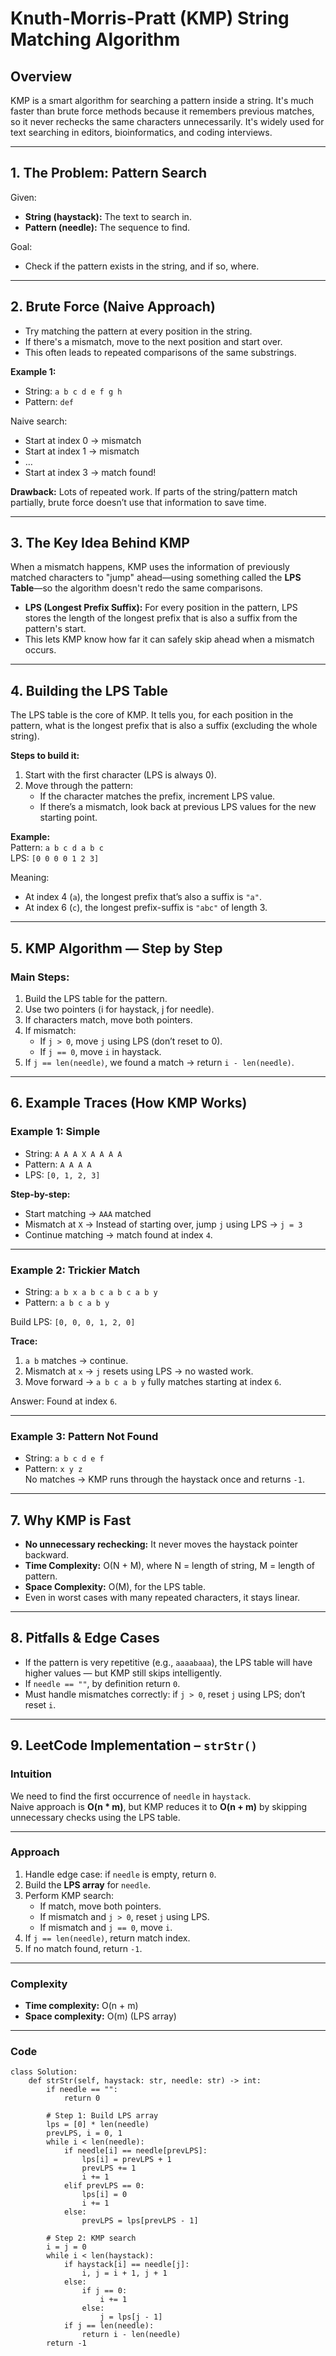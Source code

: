 # Knuth-Morris-Pratt (KMP) String Matching Algorithm

## Overview

KMP is a smart algorithm for searching a pattern inside a string. It's much faster than brute force methods because it remembers previous matches, so it never rechecks the same characters unnecessarily. It's widely used for text searching in editors, bioinformatics, and coding interviews.

---

## 1. The Problem: Pattern Search

Given:

- **String (haystack):** The text to search in.
- **Pattern (needle):** The sequence to find.

Goal:

- Check if the pattern exists in the string, and if so, where.

---

## 2. Brute Force (Naive Approach)

- Try matching the pattern at every position in the string.
- If there's a mismatch, move to the next position and start over.
- This often leads to repeated comparisons of the same substrings.

**Example 1:**

- String: `a b c d e f g h`
- Pattern: `def`

Naive search:

- Start at index 0 → mismatch
- Start at index 1 → mismatch
- …
- Start at index 3 → match found!

**Drawback:** Lots of repeated work. If parts of the string/pattern match partially, brute force doesn’t use that information to save time.

---

## 3. The Key Idea Behind KMP

When a mismatch happens, KMP uses the information of previously matched characters to "jump" ahead—using something called the **LPS Table**—so the algorithm doesn't redo the same comparisons.

- **LPS (Longest Prefix Suffix):** For every position in the pattern, LPS stores the length of the longest prefix that is also a suffix from the pattern's start.
- This lets KMP know how far it can safely skip ahead when a mismatch occurs.

---

## 4. Building the LPS Table

The LPS table is the core of KMP. It tells you, for each position in the pattern, what is the longest prefix that is also a suffix (excluding the whole string).

**Steps to build it:**

1. Start with the first character (LPS is always 0).
2. Move through the pattern:
   - If the character matches the prefix, increment LPS value.
   - If there’s a mismatch, look back at previous LPS values for the new starting point.

**Example:**  
Pattern: `a b c d a b c`  
LPS: `[0 0 0 0 1 2 3]`

Meaning:

- At index 4 (`a`), the longest prefix that’s also a suffix is `"a"`.
- At index 6 (`c`), the longest prefix-suffix is `"abc"` of length 3.

---

## 5. KMP Algorithm — Step by Step

### Main Steps:

1. Build the LPS table for the pattern.
2. Use two pointers (i for haystack, j for needle).
3. If characters match, move both pointers.
4. If mismatch:
   - If `j > 0`, move `j` using LPS (don’t reset to 0).
   - If `j == 0`, move `i` in haystack.
5. If `j == len(needle)`, we found a match → return `i - len(needle)`.

---

## 6. Example Traces (How KMP Works)

### Example 1: Simple

- String: `A A A X A A A A`
- Pattern: `A A A A`
- LPS: `[0, 1, 2, 3]`

**Step-by-step:**

- Start matching → `AAA` matched
- Mismatch at `X` → Instead of starting over, jump `j` using LPS → `j = 3`
- Continue matching → match found at index `4`.

---

### Example 2: Trickier Match

- String: `a b x a b c a b c a b y`
- Pattern: `a b c a b y`

Build LPS: `[0, 0, 0, 1, 2, 0]`

**Trace:**

1. `a b` matches → continue.
2. Mismatch at `x` → `j` resets using LPS → no wasted work.
3. Move forward → `a b c a b y` fully matches starting at index `6`.

Answer: Found at index `6`.

---

### Example 3: Pattern Not Found

- String: `a b c d e f`
- Pattern: `x y z`  
  No matches → KMP runs through the haystack once and returns `-1`.

---

## 7. Why KMP is Fast

- **No unnecessary rechecking:** It never moves the haystack pointer backward.
- **Time Complexity:** O(N + M), where N = length of string, M = length of pattern.
- **Space Complexity:** O(M), for the LPS table.
- Even in worst cases with many repeated characters, it stays linear.

---

## 8. Pitfalls & Edge Cases

- If the pattern is very repetitive (e.g., `aaaabaaa`), the LPS table will have higher values — but KMP still skips intelligently.
- If `needle == ""`, by definition return `0`.
- Must handle mismatches correctly: if `j > 0`, reset `j` using LPS; don’t reset `i`.

---

## 9. LeetCode Implementation – `strStr()`

### Intuition

We need to find the first occurrence of `needle` in `haystack`.  
Naive approach is **O(n \* m)**, but KMP reduces it to **O(n + m)** by skipping unnecessary checks using the LPS table.

---

### Approach

1. Handle edge case: if `needle` is empty, return `0`.
2. Build the **LPS array** for `needle`.
3. Perform KMP search:
   - If match, move both pointers.
   - If mismatch and `j > 0`, reset `j` using LPS.
   - If mismatch and `j == 0`, move `i`.
4. If `j == len(needle)`, return match index.
5. If no match found, return `-1`.

---

### Complexity

- **Time complexity:** O(n + m)
- **Space complexity:** O(m) (LPS array)

---

### Code

```
class Solution:
    def strStr(self, haystack: str, needle: str) -> int:
        if needle == "":
            return 0

        # Step 1: Build LPS array
        lps = [0] * len(needle)
        prevLPS, i = 0, 1
        while i < len(needle):
            if needle[i] == needle[prevLPS]:
                lps[i] = prevLPS + 1
                prevLPS += 1
                i += 1
            elif prevLPS == 0:
                lps[i] = 0
                i += 1
            else:
                prevLPS = lps[prevLPS - 1]

        # Step 2: KMP search
        i = j = 0
        while i < len(haystack):
            if haystack[i] == needle[j]:
                i, j = i + 1, j + 1
            else:
                if j == 0:
                    i += 1
                else:
                    j = lps[j - 1]
            if j == len(needle):
                return i - len(needle)
        return -1
```
